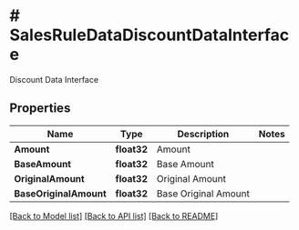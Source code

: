# # SalesRuleDataDiscountDataInterface
Discount Data Interface

## Properties 


Name | Type | Description | Notes
------------ | ------------- | ------------- | -------------
**Amount**| **float32** | Amount  |
**BaseAmount**| **float32** | Base Amount  |
**OriginalAmount**| **float32** | Original Amount  |
**BaseOriginalAmount**| **float32** | Base Original Amount  |


[[Back to Model list]](../../README.md#models) [[Back to API list]](../../README.md#endpoints) [[Back to README]](../../README.md)

